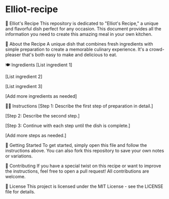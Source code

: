 # Elliot-recipe


🍝 Elliot's Recipe
This repository is dedicated to "Elliot's Recipe," a unique and flavorful dish perfect for any occasion. This document provides all the information you need to create this amazing meal in your own kitchen.

📝 About the Recipe
A unique dish that combines fresh ingredients with simple preparation to create a memorable culinary experience. It's a crowd-pleaser that's both easy to make and delicious to eat.

🍽️ Ingredients
[List ingredient 1]

[List ingredient 2]

[List ingredient 3]

[Add more ingredients as needed]

🧑‍🍳 Instructions
[Step 1: Describe the first step of preparation in detail.]

[Step 2: Describe the second step.]

[Step 3: Continue with each step until the dish is complete.]

[Add more steps as needed.]

🚀 Getting Started
To get started, simply open this file and follow the instructions above. You can also fork this repository to save your own notes or variations.

🤝 Contributing
If you have a special twist on this recipe or want to improve the instructions, feel free to open a pull request! All contributions are welcome.

📝 License
This project is licensed under the MIT License - see the LICENSE file for details.
